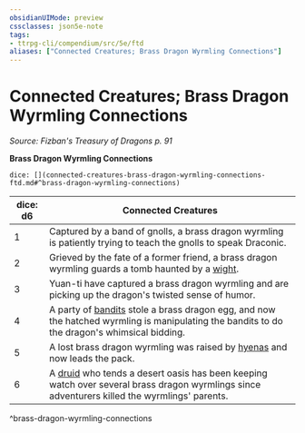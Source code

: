 ```yaml
---
obsidianUIMode: preview
cssclasses: json5e-note
tags:
- ttrpg-cli/compendium/src/5e/ftd
aliases: ["Connected Creatures; Brass Dragon Wyrmling Connections"]
---
```

# Connected Creatures; Brass Dragon Wyrmling Connections
*Source: Fizban's Treasury of Dragons p. 91* 

**Brass Dragon Wyrmling Connections**

`dice: [](connected-creatures-brass-dragon-wyrmling-connections-ftd.md#^brass-dragon-wyrmling-connections)`

| dice: d6 | Connected Creatures |
|----------|---------------------|
| 1 | Captured by a band of gnolls, a brass dragon wyrmling is patiently trying to teach the gnolls to speak Draconic. |
| 2 | Grieved by the fate of a former friend, a brass dragon wyrmling guards a tomb haunted by a [wight](wight-xmm.md). |
| 3 | Yuan-ti have captured a brass dragon wyrmling and are picking up the dragon's twisted sense of humor. |
| 4 | A party of [bandits](bandit.md) stole a brass dragon egg, and now the hatched wyrmling is manipulating the bandits to do the dragon's whimsical bidding. |
| 5 | A lost brass dragon wyrmling was raised by [hyenas](hyena.md) and now leads the pack. |
| 6 | A [druid](druid.md) who tends a desert oasis has been keeping watch over several brass dragon wyrmlings since adventurers killed the wyrmlings' parents. |
^brass-dragon-wyrmling-connections